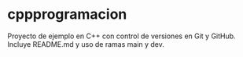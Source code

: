 # cppprogramacion
Proyecto de ejemplo en C++ con control de versiones en Git y GitHub. Incluye README.md y uso de ramas main y dev.
